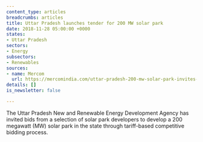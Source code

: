 ```yaml
---
content_type: articles
breadcrumbs: articles
title: Uttar Pradesh launches tender for 200 MW solar park
date: 2018-11-28 05:00:00 +0000
states:
- Uttar Pradesh
sectors:
- Energy
subsectors:
- Renewables
sources:
- name: Mercom
  url: https://mercomindia.com/uttar-pradesh-200-mw-solar-park-invites-bids/
details: []
is_newsletter: false

---
```

The Uttar Pradesh New and Renewable Energy Development Agency has invited bids from a selection of solar park developers to develop a 200 megawatt (MW) solar park in the state through tariff-based competitive bidding process. 
